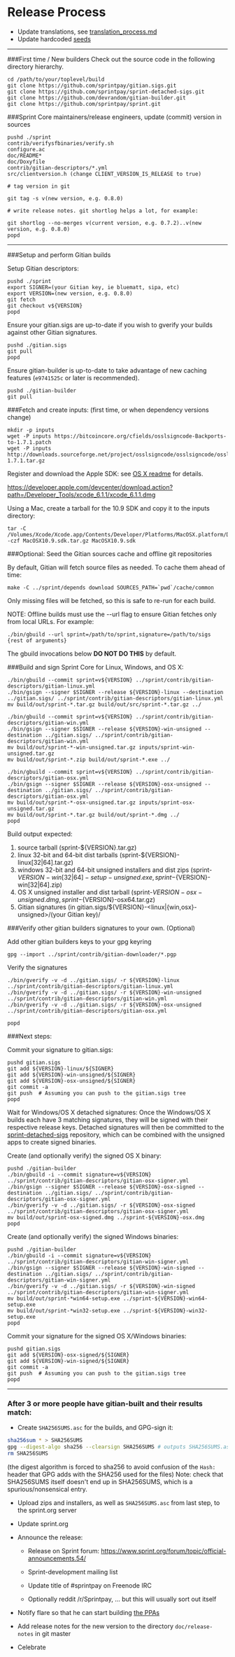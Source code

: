 Release Process
====================

* Update translations, see [translation_process.md](https://github.com/sprintpay/sprint/blob/master/doc/translation_process.md#syncing-with-transifex)
* Update hardcoded [seeds](/contrib/seeds)

* * *

###First time / New builders
Check out the source code in the following directory hierarchy.

	cd /path/to/your/toplevel/build
	git clone https://github.com/sprintpay/gitian.sigs.git
	git clone https://github.com/sprintpay/sprint-detached-sigs.git
	git clone https://github.com/devrandom/gitian-builder.git
	git clone https://github.com/sprintpay/sprint.git

###Sprint Core maintainers/release engineers, update (commit) version in sources

	pushd ./sprint
	contrib/verifysfbinaries/verify.sh
	configure.ac
	doc/README*
	doc/Doxyfile
	contrib/gitian-descriptors/*.yml
	src/clientversion.h (change CLIENT_VERSION_IS_RELEASE to true)

	# tag version in git

	git tag -s v(new version, e.g. 0.8.0)

	# write release notes. git shortlog helps a lot, for example:

	git shortlog --no-merges v(current version, e.g. 0.7.2)..v(new version, e.g. 0.8.0)
	popd

* * *

###Setup and perform Gitian builds

 Setup Gitian descriptors:

	pushd ./sprint
	export SIGNER=(your Gitian key, ie bluematt, sipa, etc)
	export VERSION=(new version, e.g. 0.8.0)
	git fetch
	git checkout v${VERSION}
	popd

  Ensure your gitian.sigs are up-to-date if you wish to gverify your builds against other Gitian signatures.

	pushd ./gitian.sigs
	git pull
	popd

  Ensure gitian-builder is up-to-date to take advantage of new caching features (`e9741525c` or later is recommended).

	pushd ./gitian-builder
	git pull

###Fetch and create inputs: (first time, or when dependency versions change)

	mkdir -p inputs
	wget -P inputs https://bitcoincore.org/cfields/osslsigncode-Backports-to-1.7.1.patch
	wget -P inputs http://downloads.sourceforge.net/project/osslsigncode/osslsigncode/osslsigncode-1.7.1.tar.gz

 Register and download the Apple SDK: see [OS X readme](README_osx.txt) for details.

 https://developer.apple.com/devcenter/download.action?path=/Developer_Tools/xcode_6.1.1/xcode_6.1.1.dmg

 Using a Mac, create a tarball for the 10.9 SDK and copy it to the inputs directory:

	tar -C /Volumes/Xcode/Xcode.app/Contents/Developer/Platforms/MacOSX.platform/Developer/SDKs/ -czf MacOSX10.9.sdk.tar.gz MacOSX10.9.sdk

###Optional: Seed the Gitian sources cache and offline git repositories

By default, Gitian will fetch source files as needed. To cache them ahead of time:

	make -C ../sprint/depends download SOURCES_PATH=`pwd`/cache/common

Only missing files will be fetched, so this is safe to re-run for each build.

NOTE: Offline builds must use the --url flag to ensure Gitian fetches only from local URLs. For example:
```
./bin/gbuild --url sprint=/path/to/sprint,signature=/path/to/sigs {rest of arguments}
```
The gbuild invocations below <b>DO NOT DO THIS</b> by default.

###Build and sign Sprint Core for Linux, Windows, and OS X:

	./bin/gbuild --commit sprint=v${VERSION} ../sprint/contrib/gitian-descriptors/gitian-linux.yml
	./bin/gsign --signer $SIGNER --release ${VERSION}-linux --destination ../gitian.sigs/ ../sprint/contrib/gitian-descriptors/gitian-linux.yml
	mv build/out/sprint-*.tar.gz build/out/src/sprint-*.tar.gz ../

	./bin/gbuild --commit sprint=v${VERSION} ../sprint/contrib/gitian-descriptors/gitian-win.yml
	./bin/gsign --signer $SIGNER --release ${VERSION}-win-unsigned --destination ../gitian.sigs/ ../sprint/contrib/gitian-descriptors/gitian-win.yml
	mv build/out/sprint-*-win-unsigned.tar.gz inputs/sprint-win-unsigned.tar.gz
	mv build/out/sprint-*.zip build/out/sprint-*.exe ../

	./bin/gbuild --commit sprint=v${VERSION} ../sprint/contrib/gitian-descriptors/gitian-osx.yml
	./bin/gsign --signer $SIGNER --release ${VERSION}-osx-unsigned --destination ../gitian.sigs/ ../sprint/contrib/gitian-descriptors/gitian-osx.yml
	mv build/out/sprint-*-osx-unsigned.tar.gz inputs/sprint-osx-unsigned.tar.gz
	mv build/out/sprint-*.tar.gz build/out/sprint-*.dmg ../
	popd

  Build output expected:

  1. source tarball (sprint-${VERSION}.tar.gz)
  2. linux 32-bit and 64-bit dist tarballs (sprint-${VERSION}-linux[32|64].tar.gz)
  3. windows 32-bit and 64-bit unsigned installers and dist zips (sprint-${VERSION}-win[32|64]-setup-unsigned.exe, sprint-${VERSION}-win[32|64].zip)
  4. OS X unsigned installer and dist tarball (sprint-${VERSION}-osx-unsigned.dmg, sprint-${VERSION}-osx64.tar.gz)
  5. Gitian signatures (in gitian.sigs/${VERSION}-<linux|{win,osx}-unsigned>/(your Gitian key)/

###Verify other gitian builders signatures to your own. (Optional)

  Add other gitian builders keys to your gpg keyring

	gpg --import ../sprint/contrib/gitian-downloader/*.pgp

  Verify the signatures

	./bin/gverify -v -d ../gitian.sigs/ -r ${VERSION}-linux ../sprint/contrib/gitian-descriptors/gitian-linux.yml
	./bin/gverify -v -d ../gitian.sigs/ -r ${VERSION}-win-unsigned ../sprint/contrib/gitian-descriptors/gitian-win.yml
	./bin/gverify -v -d ../gitian.sigs/ -r ${VERSION}-osx-unsigned ../sprint/contrib/gitian-descriptors/gitian-osx.yml

	popd

###Next steps:

Commit your signature to gitian.sigs:

	pushd gitian.sigs
	git add ${VERSION}-linux/${SIGNER}
	git add ${VERSION}-win-unsigned/${SIGNER}
	git add ${VERSION}-osx-unsigned/${SIGNER}
	git commit -a
	git push  # Assuming you can push to the gitian.sigs tree
	popd

  Wait for Windows/OS X detached signatures:
	Once the Windows/OS X builds each have 3 matching signatures, they will be signed with their respective release keys.
	Detached signatures will then be committed to the [sprint-detached-sigs](https://github.com/sprintpay/sprint-detached-sigs) repository, which can be combined with the unsigned apps to create signed binaries.

  Create (and optionally verify) the signed OS X binary:

	pushd ./gitian-builder
	./bin/gbuild -i --commit signature=v${VERSION} ../sprint/contrib/gitian-descriptors/gitian-osx-signer.yml
	./bin/gsign --signer $SIGNER --release ${VERSION}-osx-signed --destination ../gitian.sigs/ ../sprint/contrib/gitian-descriptors/gitian-osx-signer.yml
	./bin/gverify -v -d ../gitian.sigs/ -r ${VERSION}-osx-signed ../sprint/contrib/gitian-descriptors/gitian-osx-signer.yml
	mv build/out/sprint-osx-signed.dmg ../sprint-${VERSION}-osx.dmg
	popd

  Create (and optionally verify) the signed Windows binaries:

	pushd ./gitian-builder
	./bin/gbuild -i --commit signature=v${VERSION} ../sprint/contrib/gitian-descriptors/gitian-win-signer.yml
	./bin/gsign --signer $SIGNER --release ${VERSION}-win-signed --destination ../gitian.sigs/ ../sprint/contrib/gitian-descriptors/gitian-win-signer.yml
	./bin/gverify -v -d ../gitian.sigs/ -r ${VERSION}-win-signed ../sprint/contrib/gitian-descriptors/gitian-win-signer.yml
	mv build/out/sprint-*win64-setup.exe ../sprint-${VERSION}-win64-setup.exe
	mv build/out/sprint-*win32-setup.exe ../sprint-${VERSION}-win32-setup.exe
	popd

Commit your signature for the signed OS X/Windows binaries:

	pushd gitian.sigs
	git add ${VERSION}-osx-signed/${SIGNER}
	git add ${VERSION}-win-signed/${SIGNER}
	git commit -a
	git push  # Assuming you can push to the gitian.sigs tree
	popd

-------------------------------------------------------------------------

### After 3 or more people have gitian-built and their results match:

- Create `SHA256SUMS.asc` for the builds, and GPG-sign it:
```bash
sha256sum * > SHA256SUMS
gpg --digest-algo sha256 --clearsign SHA256SUMS # outputs SHA256SUMS.asc
rm SHA256SUMS
```
(the digest algorithm is forced to sha256 to avoid confusion of the `Hash:` header that GPG adds with the SHA256 used for the files)
Note: check that SHA256SUMS itself doesn't end up in SHA256SUMS, which is a spurious/nonsensical entry.

- Upload zips and installers, as well as `SHA256SUMS.asc` from last step, to the sprint.org server

- Update sprint.org

- Announce the release:

  - Release on Sprint forum: https://www.sprint.org/forum/topic/official-announcements.54/

  - Sprint-development mailing list

  - Update title of #sprintpay on Freenode IRC

  - Optionally reddit /r/Sprintpay, ... but this will usually sort out itself

- Notify flare so that he can start building [the PPAs](https://launchpad.net/~sprint.org/+archive/ubuntu/sprint)

- Add release notes for the new version to the directory `doc/release-notes` in git master

- Celebrate
